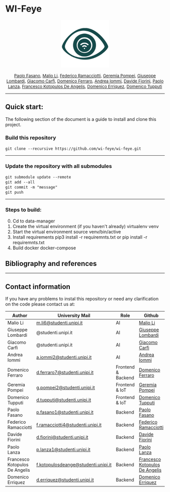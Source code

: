 # WI-Feye

<p align = center>
<img src="logo.png" width="150" />
</p>
<p align = center>
    <font size = 2>  
        <a href="https://github.com/PFasano99/">Paolo Fasano</a>, 
		<a href="https://github.com/xiaoli98">Malio Li</a>, 
		<a href="https://github.com/0xfederama">Federico Ramacciotti</a>, 
		<a href="https://github.com/GeremiaPompei">Geremia Pompei</a>,
		<a href="https://github.com/">Giuseppe Lombardi</a>, 
		<a href="https://github.com/Sopralapanca">Giacomo Carfì</a>, 
		<a href="https://github.com/domferr">Domenico Ferraro</a>,
		<a href="https://github.com/jacons">Andrea Iommi</a>,
		<a href="https://github.com/dufnill">Davide Fiorini</a>,
		<a href="https://github.com/paololanza">Paolo Lanza</a>,
		<a href="https://github.com/dookie182">Francesco Kotopulos De Angelis</a>,
		<a href="https://github.com/Erriquez97">Domenico Erriquez</a>,
		<a href="https://github.com/">Domenico Tupputi</a>      
    </font>
</p>

---

</font>

## Quick start: 


The following section of the document is a guide to install and clone this project.


### Build this repository
```
git clone --recursive https://github.com/wi-feye/wi-feye.git
```
--- 

### Update the repository with all submodules
```
git submodule update --remote
git add --all
git commit -m "message"
git push
```
---

### Steps to build:
0. Cd to data-manager
1. Create the virtual environment (if you haven't already)
		virtualenv venv
2. Start the virtual environment
		source venv/bin/active
3. Install requirements
		pip3 install -r requiremnts.txt or pip install -r requiremnts.txt
4. Build docker
		docker-compose 

## Bibliography and references 


---

## Contact information

If you have any problems to instal this repository or need any clarification on the code please contact us at: 

|Author                 |University Mail                |Role       |Github                                                             |
|-----------------------|-------------------------------|-----------|-------------------------------------------------------------------|
| Malio Li              | m.li6@studenti.unipi.it       |AI  | <a href="https://github.com/xiaoli98">Malio Li</a>                |
| Giuseppe Lombardi     | @studenti.unipi.it            |AI  | <a href="https://github.com/">Giuseppe Lombardi</a>               |   
| Giacomo Carfì         | @studenti.unipi.it            |AI  | <a href="https://github.com/Sopralapanca">Giacomo Carfì</a>       |
| Andrea Iommi          | a.iommi2@studenti.unipi.it    |AI  | <a href="https://github.com/jacons">Andrea Iommi</a>              |
| Domenico Ferraro      | d.ferraro7@studenti.unipi.it            |Frontend & Backend  | <a href="https://github.com/domferr">Domenico Ferraro</a>         |
| Geremia Pompei        | g.pompei2@studenti.unipi.it   |Frontend & IoT   | <a href="https://github.com/GeremiaPompei">Geremia Pompei</a>     |
| Domenico Tupputi      | d.tupputi@studenti.unipi.it   |Frontend & IoT   | <a href="https://github.com/Dome00">Domenico Tupputi</a>	|
| Paolo Fasano          | p.fasano1@studenti.unipi.it   |Backend    | <a href="https://github.com/PFasano99/">Paolo Fasano</a>          |
| Federico Ramacciotti  | f.ramacciotti4@studenti.unipi.it            |Backend    | <a href="https://github.com/0xfederama">Federico Ramacciotti</a>  |
| Davide Fiorini        | d.fiorini@studenti.unipi.it   |Backend    | <a href="https://github.com/dufnill">Davide Fiorini</a>           |
| Paolo Lanza           | p.lanza1@studenti.unipi.it    |Backend    | <a href="https://github.com/paololanza">Paolo Lanza</a>           |
| Francesco Kotopulos De Angelis |   f.kotopulosdeange@studenti.unipi.it |Backend    | <a href="https://github.com/dookie182">Francesco Kotopulos De Angelis</a> |
| Domenico Erriquez     | d.erriquez@studenti.unipi.it  |Backend    | <a href="https://github.com/Erriquez97">Domenico Erriquez</a>     |

             
        
